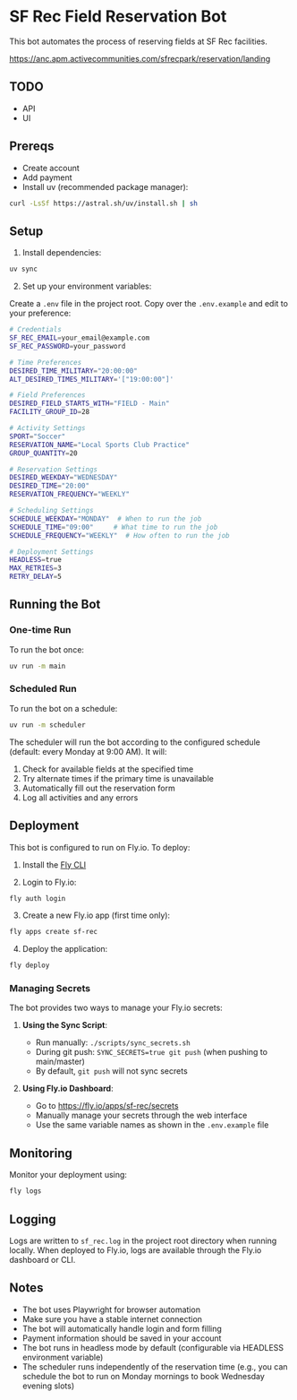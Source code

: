 # SF Rec Field Reservation Bot

This bot automates the process of reserving fields at SF Rec facilities.

<https://anc.apm.activecommunities.com/sfrecpark/reservation/landing>

## TODO

- API
- UI

## Prereqs

- Create account
- Add payment
- Install uv (recommended package manager):
```bash
curl -LsSf https://astral.sh/uv/install.sh | sh
```

## Setup

1. Install dependencies:

```bash
uv sync
```

2. Set up your environment variables:

Create a `.env` file in the project root. Copy over the `.env.example` and edit to your preference:

```bash
# Credentials
SF_REC_EMAIL=your_email@example.com
SF_REC_PASSWORD=your_password

# Time Preferences
DESIRED_TIME_MILITARY="20:00:00"
ALT_DESIRED_TIMES_MILITARY='["19:00:00"]'

# Field Preferences
DESIRED_FIELD_STARTS_WITH="FIELD - Main" 
FACILITY_GROUP_ID=28

# Activity Settings
SPORT="Soccer"
RESERVATION_NAME="Local Sports Club Practice"
GROUP_QUANTITY=20

# Reservation Settings
DESIRED_WEEKDAY="WEDNESDAY"
DESIRED_TIME="20:00"
RESERVATION_FREQUENCY="WEEKLY"

# Scheduling Settings
SCHEDULE_WEEKDAY="MONDAY"  # When to run the job
SCHEDULE_TIME="09:00"     # What time to run the job
SCHEDULE_FREQUENCY="WEEKLY"  # How often to run the job

# Deployment Settings
HEADLESS=true
MAX_RETRIES=3
RETRY_DELAY=5
```

## Running the Bot

### One-time Run

To run the bot once:

```bash
uv run -m main
```

### Scheduled Run

To run the bot on a schedule:

```bash
uv run -m scheduler
```

The scheduler will run the bot according to the configured schedule (default: every Monday at 9:00 AM). It will:

1. Check for available fields at the specified time
2. Try alternate times if the primary time is unavailable
3. Automatically fill out the reservation form
4. Log all activities and any errors

## Deployment

This bot is configured to run on Fly.io. To deploy:

1. Install the [Fly CLI](https://fly.io/docs/hands-on/install-flyctl/)

2. Login to Fly.io:
```bash
fly auth login
```

3. Create a new Fly.io app (first time only):
```bash
fly apps create sf-rec
```

4. Deploy the application:
```bash
fly deploy
```

### Managing Secrets

The bot provides two ways to manage your Fly.io secrets:

1. **Using the Sync Script**:
   - Run manually: `./scripts/sync_secrets.sh`
   - During git push: `SYNC_SECRETS=true git push` (when pushing to main/master)
   - By default, `git push` will not sync secrets

2. **Using Fly.io Dashboard**:
   - Go to https://fly.io/apps/sf-rec/secrets
   - Manually manage your secrets through the web interface
   - Use the same variable names as shown in the `.env.example` file

## Monitoring

Monitor your deployment using:
```bash
fly logs
```

## Logging

Logs are written to `sf_rec.log` in the project root directory when running locally.
When deployed to Fly.io, logs are available through the Fly.io dashboard or CLI.

## Notes

- The bot uses Playwright for browser automation
- Make sure you have a stable internet connection
- The bot will automatically handle login and form filling
- Payment information should be saved in your account
- The bot runs in headless mode by default (configurable via HEADLESS environment variable)
- The scheduler runs independently of the reservation time (e.g., you can schedule the bot to run on Monday mornings to book Wednesday evening slots)


